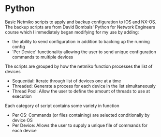 # Python
Basic Netmiko scripts to apply and backup configuration to IOS and NX-OS. The backup scripts are from David Bombals' Python for Network Engineers course which I immediately began modifying for my use by adding:

- the ability to send configuration in addition to backing up the running config
- 'Per Device' functionality allowing the user to send unique configuration commands to multiple devices 

The scripts are grouped by how the netmiko function processes the list of devices

- Sequential: Iterate through list of devices one at a time
- Threaded: Generate a process for each device in the list simultaneously
- Thread Pool: Allow the user to define the amount of threads to use at execution

Each category of script contains some variety in function

- Per OS: Commands (or files containing) are selected conditionally by device OS 
- Per Device: Allows the user to supply a unique file of commands for each device

